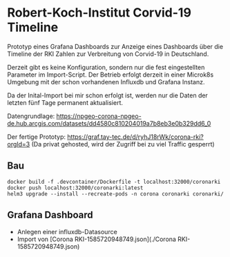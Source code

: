 # Robert-Koch-Institut Corvid-19 Timeline

Prototyp eines Grafana Dashboards zur Anzeige eines Dashboards über die Timeline der RKI Zahlen zur Verbreitung von Corvid-19 in Deutschland. 

Derzeit gibt es keine Konfiguration, sondern nur die fest eingestellten Parameter im Import-Script. Der Betrieb erfolgt derzeit in einer Microk8s Umgebung mit der schon vorhandenen Influxdb und Grafana Instanz.

Da der Inital-Import bei mir schon erfolgt ist, werden nur die Daten der letzten fünf Tage permanent aktualisiert.

Datengrundlage: https://npgeo-corona-npgeo-de.hub.arcgis.com/datasets/dd4580c810204019a7b8eb3e0b329dd6_0

Der fertige Prototyp: https://graf.tay-tec.de/d/ryhJ18rWk/corona-rki?orgId=3 (Da privat gehosted, wird der Zugriff bei zu viel Traffic gesperrt)



## Bau

```
docker build -f .devcontainer/Dockerfile -t localhost:32000/coronarki
docker push localhost:32000/coronarki:latest
helm3 upgrade --install --recreate-pods -n corona coronarki coronarki/
```

## Grafana Dashboard

* Anlegen einer influxdb-Datasource
* Import von [Corona RKI-1585720948749.json](./Corona RKI-1585720948749.json)